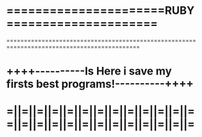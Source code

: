 # ======================RUBY=====================
============================================================================================
# ++++----------Is Here i save my firsts best programs!----------++++
#
# =||=||=||=||=||=||=||=||=||=||=||=||==||=||=||=||=||=||=||=||=||=||=||=||=

